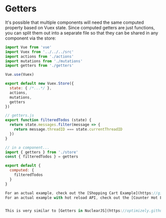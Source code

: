 # Getters

It's possible that multiple components will need the same computed property based on Vuex state. Since computed getters are just functions, you can split them out into a separate file so that they can be shared in any component via the store:

``` js
import Vue from 'vue'
import Vuex from '../../../src'
import actions from './actions'
import mutations from './mutations'
import getters from './getters'

Vue.use(Vuex)

export default new Vuex.Store({
  state: { /*...*/ },
  actions,
  mutations,
  getters
})
```

``` js
// getters.js
export function filteredTodos (state) {
  return state.messages.filter(message => {
    return message.threadID === state.currentThreadID
  })
}
```

``` js
// in a component...
import { getters } from './store'
const { filteredTodos } = getters

export default {
  computed: {
    filteredTodos
  }
}

For an actual example, check out the [Shopping Cart Example](https://github.com/vuejs/vuex/tree/master/examples/shopping-cart).
For an actual example with hot reload API, check out the [Counter Hot Example](https://github.com/vuejs/vuex/tree/master/examples/counter-hot).


This is very similar to [Getters in NuclearJS](https://optimizely.github.io/nuclear-js/docs/04-getters.html).
